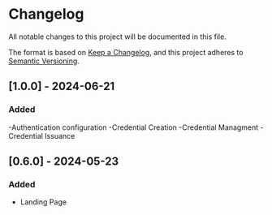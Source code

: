 # Changelog
All notable changes to this project will be documented in this file.

The format is based on [Keep a Changelog](https://keepachangelog.com/en/1.0.0/),
and this project adheres to [Semantic Versioning](https://semver.org/spec/v2.0.0.html).

## [1.0.0] - 2024-06-21
### Added

-Authentication configuration
-Credential Creation
-Credential Managment
-Credential Issuance

## [0.6.0] - 2024-05-23

### Added
- Landing Page
